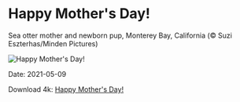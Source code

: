 # Happy Mother's Day!

Sea otter mother and newborn pup, Monterey Bay, California (© Suzi Eszterhas/Minden Pictures)

![Happy Mother's Day!](https://bing.com/th?id=OHR.OtterMom_EN-US8059433484_UHD.jpg&rf=LaDigue_UHD.jpg&pid=hp&w=1024&h=576)

Date: 2021-05-09

Download 4k: [Happy Mother's Day!](https://bing.com/th?id=OHR.OtterMom_EN-US8059433484_UHD.jpg&rf=LaDigue_UHD.jpg&pid=hp&w=3840&h=2160)

